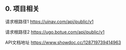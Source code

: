 ## 0. 项目相关

请求根路径1  https://uinav.com/api/public/v1

请求根路径2  https://ugo.botue.com/api/public/v1

API文档地址  https://www.showdoc.cc/128719739414963



